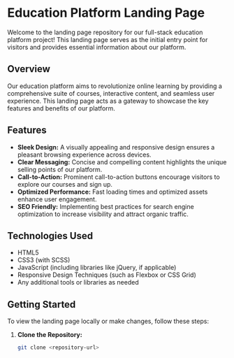 # Education Platform Landing Page

Welcome to the landing page repository for our full-stack education platform project! This landing page serves as the initial entry point for visitors and provides essential information about our platform.

## Overview

Our education platform aims to revolutionize online learning by providing a comprehensive suite of courses, interactive content, and seamless user experience. This landing page acts as a gateway to showcase the key features and benefits of our platform.

## Features

- **Sleek Design:** A visually appealing and responsive design ensures a pleasant browsing experience across devices.
- **Clear Messaging:** Concise and compelling content highlights the unique selling points of our platform.
- **Call-to-Action:** Prominent call-to-action buttons encourage visitors to explore our courses and sign up.
- **Optimized Performance:** Fast loading times and optimized assets enhance user engagement.
- **SEO Friendly:** Implementing best practices for search engine optimization to increase visibility and attract organic traffic.

## Technologies Used

- HTML5
- CSS3 (with SCSS)
- JavaScript (including libraries like jQuery, if applicable)
- Responsive Design Techniques (such as Flexbox or CSS Grid)
- Any additional tools or libraries as needed

## Getting Started

To view the landing page locally or make changes, follow these steps:

1. **Clone the Repository:**
   ```bash
   git clone <repository-url>
   ```
